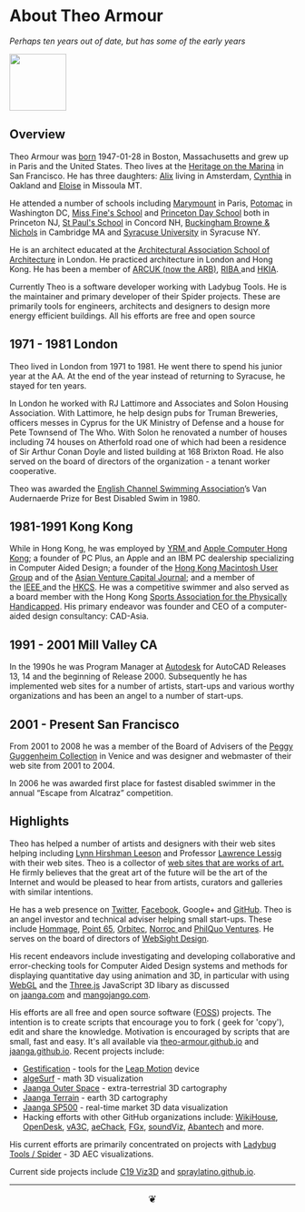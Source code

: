 
# About Theo Armour

_Perhaps ten years out of date, but has some of the early years_

<p><img src=https://theo-armour.github.io/2024/about/2024-01-01-theo.jpg width=100 ></p>

## Overview

Theo Armour was <a href="https://en.wikipedia.org/wiki/Brigham_and_Women%27s_Hospital" target="_blank">born</a> 1947-01-28 in Boston, Massachusetts and grew up in Paris and the United States. Theo lives at the <a href="" target="_blank">Heritage on the Marina</a> in San Francisco. He has three daughters: <a href="http://www.alixarmour.com/" target="_blank">Alix</a>&nbsp;living in Amsterdam, <a href="http://www.cynthiaarmour.com/" target="_blank">Cynthia</a> in Oakland and <a href="https://www.linkedin.com/in/eloise-armour-b84bb1ab/" target="_blank">Eloise</a>&nbsp;in Missoula MT.

He attended a number of schools including <a href="https://www.marymount.fr/" target="_blank">Marymount</a> in Paris, <a href="https://www.potomacschool.org/" target="_blank">Potomac</a> in Washington DC, <a href="https://en.wikipedia.org/wiki/Princeton_Day_School#History" target="_blank">Miss Fine's School</a> and <a href="http://www.pds.org/" target="_blank">Princeton Day School</a> both in Princeton NJ, <a href="http://sps.edu/" target="_blank">St Paul's School</a> in Concord NH, <a href="http://www.bbns.org/" target="_blank">Buckingham Browne &amp; Nichols</a> in Cambridge MA and <a href="http://www.syr.edu/" target="_blank">Syracuse University</a> in Syracuse NY.<br />

He is an architect educated at the <a href="http://www.aaschool.ac.uk/" target="_blank" title="http://www.aaschool.ac.uk/">Architectural Association School of Architecture</a> in London. He practiced architecture in London and Hong Kong. He has been a member of <a href="http://www.arb.org.uk/" target="_blank">ARCUK (now the ARB)</a>, <a href="http://www.architecture.com/" target="_blank">RIBA </a>and <a href="http://www.hkia.net/en/Home/Index.htm" target="_blank">HKIA</a>.

Currently Theo is a software developer working with Ladybug Tools. He is the maintainer and primary developer of their Spider projects. These are primarily tools for engineers, architects and designers to design more energy efficient buildings. All his efforts are free and open source


## 1971 - 1981 London

Theo lived in London from 1971 to 1981. He went there to spend his junior year at the AA. At the end of the year instead of returning to Syracuse, he stayed for ten years.

In London he worked with RJ Lattimore and Associates and Solon Housing Association. With Lattimore, he help design pubs for Truman Breweries, officers messes in Cyprus for the UK Ministry of Defense and a house for  Pete Townsend of The Who. With Solon he renovated a number of houses including 74 houses on Atherfold road one of which had been a residence of Sir Arthur Conan Doyle and listed building at 168 Brixton Road. He also served on the board of directors of the organization - a tenant worker cooperative.

Theo was awarded the <a href="http://www.channelswimmingassociation.com/Trophy%20Recipients/The%20Van%20Audernaerde%20Tankard.html" target="_blank">English Channel Swimming Association</a>&#8217;s Van Audernaerde Prize for Best Disabled Swim in 1980.


## 1981-1991 Kong Kong
While in Hong Kong, he was employed by <a href="http://www.yrm.co.uk/" target="_blank">YRM </a>and <a href="http://www.apple.com/hk/" target="_blank">Apple Computer Hong Kong</a>;&nbsp;a founder of PC Plus, an Apple and an IBM PC dealership specializing in Computer Aided Design; a founder of the <a href="http://www.hkmug.org.hk/" target="_blank" title="http://www.hkmug.org.hk">Hong Kong Macintosh User Group</a> and of the <a href="http://www.asianfn.com/" target="_blank" title="http://www.asianfn.com/">Asian Venture Capital Journal</a>;&nbsp;and a member of the&nbsp;<a href="http://www.ieee.org/index.html" target="_blank">IEEE&nbsp;</a>and the&nbsp;<a href="http://www.hkcs.org.hk/en_hk/home/home.asp" target="_blank">HKCS</a>.&nbsp;He was a competitive swimmer and also served as a board member with the Hong Kong&nbsp;<a href="http://www.hksap.org/" target="_blank">Sports Association for the Physically Handicapped</a>. His primary endeavor was founder and CEO of a computer-aided design consultancy: CAD-Asia.<br />

## 1991 - 2001 Mill Valley CA

In the 1990s he was Program Manager at&nbsp;<a href="http://autodesk.com/" target="_blank" title="autodesk">Autodesk</a>&nbsp;for AutoCAD Releases 13, 14 and the beginning of Release 2000. Subsequently he has implemented web sites for a number of artists, start-ups and various worthy organizations and has been an angel to a number of start-ups.

## 2001 - Present San Francisco

From 2001 to 2008 he was a member of the Board of Advisers of the <a href="http://guggenheim-venice.it/" target="_blank" title="http://guggenheim-venice.it">Peggy Guggenheim Collection</a> in Venice and was designer and webmaster of their web site from 2001 to 2004.<br />

In 2006 he was awarded first place for fastest disabled swimmer in the annual &#8220;Escape from Alcatraz&#8221; competition.<br />

## Highlights

Theo has helped a number of artists and designers with their web sites helping including <a href="http://lynnhershman.com/" target="_blank" title="http://lynnhershman.com">Lynn Hirshman Leeson</a> and Professor <a href="http://lessig.org/" target="_blank" title="Lessig.org">Lawrence Lessig</a> with their web sites. Theo is a collector of <a href="http://artofthenet.com/" target="_blank">web sites that are works of art.</a> He firmly believes that the great art of the future will be the art of the Internet and would be pleased to hear from artists, curators and galleries with similar intentions.

He has a web presence on <a href="http://twitter.com/ta" target="_blank">Twitter</a>, <a href="http://facebook.com/tarmour" target="_blank">Facebook</a>, Google+ and <a href="http://tarmour.github.com/" target="_blank">GitHub</a>. Theo is an angel investor and technical adviser helping small start-ups. These include <a href="http://hommage.com/" target="_blank">Hommage</a>, <a href="http://point65.com/" target="_blank">Point 65</a>, <a href="http://orbitec.com/" target="_blank">Orbitec</a>, <a href="http://www.norroc.com/" target="_blank">Norroc </a>and <a href="http://www.philquo.com/" target="_blank">PhilQuo Ventures</a>. He serves on the board of directors of <a href="https://www.websightdesign.com/" target="_blank">WebSight Design</a>.<br />

His recent endeavors include investigating and developing collaborative and error-checking tools for Computer Aided Design systems and methods for displaying quantitative day using animation and 3D, in particular with using <a href="http://en.wikipedia.org/wiki/WebGL" target="_blank">WebGL</a>&nbsp;and the <a href="https://github.com/mrdoob/three.js/" target="_blank">Three.js</a>&nbsp;JavaScript 3D libary as discussed on&nbsp;<a href="http://jaanga.com/" target="_blank">jaanga.com</a>&nbsp;and&nbsp;<a href="http://mangojango.com/" target="_blank" >mangojango.com</a>.<br />

His efforts are all free and open source software (<a href="https://en.wikipedia.org/wiki/Free_and_open-source_software" target="_blank" >FOSS</a>) projects. The intention is to create scripts that encourage you to fork ( geek for 'copy'), edit and share the knowledge. Motivation is encouraged by scripts that are small, fast and easy. It's all available via <a href="https://theo-armour.github.io/2020/" target="_blank">theo-armour.github.io</a> and <a href="https://jaanga.github.io/">jaanga.github.io</a>. Recent projects include:<br />
<ul>
<li><a href="https://jaanga.github.io/gestification-r2/">Gestification</a> - tools for the <a href="http://leapmotion.com/">Leap Motion</a> device</li>
<li><a href="https://jaanga.github.io/algesurf/">algeSurf</a> - math 3D visualization</li>
<li><a href="https://jaanga.github.io/outer-space/">Jaanga Outer Space</a> - extra-terrestrial 3D cartography</li>
<li><a href="https://jaanga.github.io/terrain-r2/terrain.html">Jaanga Terrain</a> - earth 3D cartography</li>
<li><a href="https://jaanga.github.io/sp500/index.html">Jaanga SP500</a> - real-time market 3D data visualization</li>
<li>Hacking efforts with other GitHub organizations include: <a href="https://wikihouse.github.io/viewer-experiments/" target="_blank">WikiHouse</a>, <a href="https://opendesk.github.io/design-playground/"  target="_blank">OpenDesk</a>, <a href="https://va3c.github.io/" target="_blank">vA3C</a>, <a href="https://aechack.github.io/" target="_blank">aeChack</a>, <a href="https://fgx.github.io/" target="_blank">FGx</a>,&nbsp;<a href="https://soundviz.github.io/" target="_blank">soundViz</a>, <a href="https://abantech.net/home/r2/index.html">Abantech</a> and more.</li>
</ul>


His current efforts are primarily concentrated on projects with <a href="https://www.ladybug.tools/spider-2020/" target="_blank" >Ladybug Tools / Spider</a> - 3D AEC visualizations.

Current side projects include <a href="https://www.ladybug.tools/spider-covid-19-viz-3d/" target="_blank">C19 Viz3D</a> and <a href="https://spraylatino.github.io" target="_blank">spraylatino.github.io</a>.


***

<center title="hello!" ><a href=javascript:window.scrollTo(0,0); style=font-size:2ch;text-decoration:none; target="_blank"> ❦ </a></center>
